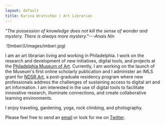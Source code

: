 ```yaml
---
layout: default
title: Karina Wratschko | Art Librarian
---
```

*"The possession of knowledge does not kill the sense of wonder and mystery. There is always more mystery."---Anais Nin* <!--{.quotetext}-->

<img class="homeimage">
![Imbeir](/images/imberi.jpg)  

I am an art librarian living and working in Philadelphia. I work on the research and development of new initiatives, digital tools, and projects at the [Philadelphia Museum of Art](www.philamuseum.org). Currently, I am working on the launch of the Museum's first online scholarly publication and I administer an IMLS grant for [NDSR Art](http://ndsr-pma.arlisna.org/), a post-graduate residency program where new professionals address the challenges of sustaining access to digital art and art information. I am interested in the use of digital tools to facilitate innovative research, illuminate connections, and create collaborative learning environments. 

I enjoy traveling, gardening, yoga, rock climbing, and photography. 

Please feel free to send an [email](mailto:karina.wratschko@gmail.com "karina.wratschko@gmail.com") or look for me on [Twitter](https://twitter.com/karinanw "@karinanw").



